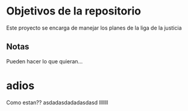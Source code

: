 # Objetivos de la repositorio

Este proyecto se encarga de manejar los planes de la liga de la justicia


## Notas
Pueden hacer lo que quieran...
# adios
Como estan??
asdadasdadadasdasd
lllllll

